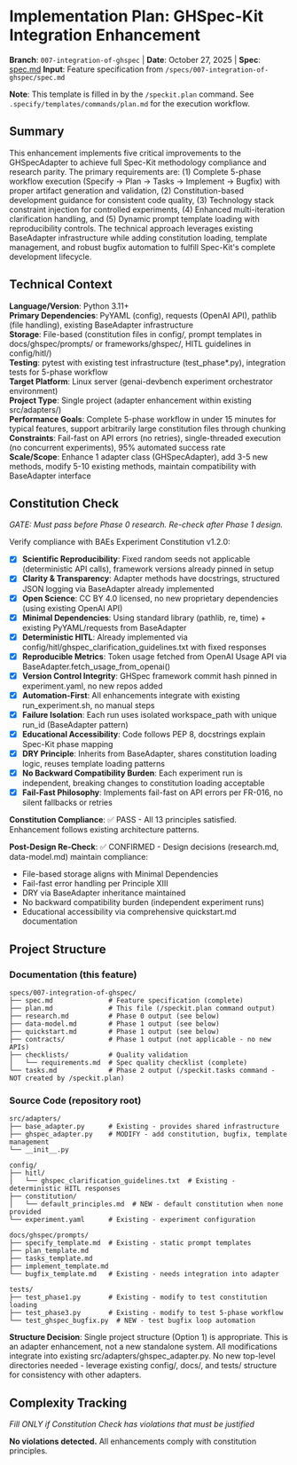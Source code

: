 # Implementation Plan: GHSpec-Kit Integration Enhancement

**Branch**: `007-integration-of-ghspec` | **Date**: October 27, 2025 | **Spec**: [spec.md](./spec.md)
**Input**: Feature specification from `/specs/007-integration-of-ghspec/spec.md`

**Note**: This template is filled in by the `/speckit.plan` command. See `.specify/templates/commands/plan.md` for the execution workflow.

## Summary

This enhancement implements five critical improvements to the GHSpecAdapter to achieve full Spec-Kit methodology compliance and research parity. The primary requirements are: (1) Complete 5-phase workflow execution (Specify → Plan → Tasks → Implement → Bugfix) with proper artifact generation and validation, (2) Constitution-based development guidance for consistent code quality, (3) Technology stack constraint injection for controlled experiments, (4) Enhanced multi-iteration clarification handling, and (5) Dynamic prompt template loading with reproducibility controls. The technical approach leverages existing BaseAdapter infrastructure while adding constitution loading, template management, and robust bugfix automation to fulfill Spec-Kit's complete development lifecycle.

## Technical Context

**Language/Version**: Python 3.11+  
**Primary Dependencies**: PyYAML (config), requests (OpenAI API), pathlib (file handling), existing BaseAdapter infrastructure  
**Storage**: File-based (constitution files in config/, prompt templates in docs/ghspec/prompts/ or frameworks/ghspec/, HITL guidelines in config/hitl/)  
**Testing**: pytest with existing test infrastructure (test_phase*.py), integration tests for 5-phase workflow  
**Target Platform**: Linux server (genai-devbench experiment orchestrator environment)  
**Project Type**: Single project (adapter enhancement within existing src/adapters/)  
**Performance Goals**: Complete 5-phase workflow in under 15 minutes for typical features, support arbitrarily large constitution files through chunking  
**Constraints**: Fail-fast on API errors (no retries), single-threaded execution (no concurrent experiments), 95% automated success rate  
**Scale/Scope**: Enhance 1 adapter class (GHSpecAdapter), add 3-5 new methods, modify 5-10 existing methods, maintain compatibility with BaseAdapter interface

## Constitution Check

*GATE: Must pass before Phase 0 research. Re-check after Phase 1 design.*

Verify compliance with BAEs Experiment Constitution v1.2.0:

- [x] **Scientific Reproducibility**: Fixed random seeds not applicable (deterministic API calls), framework versions already pinned in setup
- [x] **Clarity & Transparency**: Adapter methods have docstrings, structured JSON logging via BaseAdapter already implemented
- [x] **Open Science**: CC BY 4.0 licensed, no new proprietary dependencies (using existing OpenAI API)
- [x] **Minimal Dependencies**: Using standard library (pathlib, re, time) + existing PyYAML/requests from BaseAdapter
- [x] **Deterministic HITL**: Already implemented via config/hitl/ghspec_clarification_guidelines.txt with fixed responses
- [x] **Reproducible Metrics**: Token usage fetched from OpenAI Usage API via BaseAdapter.fetch_usage_from_openai()
- [x] **Version Control Integrity**: GHSpec framework commit hash pinned in experiment.yaml, no new repos added
- [x] **Automation-First**: All enhancements integrate with existing run_experiment.sh, no manual steps
- [x] **Failure Isolation**: Each run uses isolated workspace_path with unique run_id (BaseAdapter pattern)
- [x] **Educational Accessibility**: Code follows PEP 8, docstrings explain Spec-Kit phase mapping
- [x] **DRY Principle**: Inherits from BaseAdapter, shares constitution loading logic, reuses template loading patterns
- [x] **No Backward Compatibility Burden**: Each experiment run is independent, breaking changes to constitution loading acceptable
- [x] **Fail-Fast Philosophy**: Implements fail-fast on API errors per FR-016, no silent fallbacks or retries

**Constitution Compliance**: ✅ PASS - All 13 principles satisfied. Enhancement follows existing architecture patterns.

**Post-Design Re-Check**: ✅ CONFIRMED - Design decisions (research.md, data-model.md) maintain compliance:
- File-based storage aligns with Minimal Dependencies
- Fail-fast error handling per Principle XIII
- DRY via BaseAdapter inheritance maintained
- No backward compatibility burden (independent experiment runs)
- Educational accessibility via comprehensive quickstart.md documentation

## Project Structure

### Documentation (this feature)

```
specs/007-integration-of-ghspec/
├── spec.md              # Feature specification (complete)
├── plan.md              # This file (/speckit.plan command output)
├── research.md          # Phase 0 output (see below)
├── data-model.md        # Phase 1 output (see below)
├── quickstart.md        # Phase 1 output (see below)
├── contracts/           # Phase 1 output (not applicable - no new APIs)
├── checklists/          # Quality validation
│   └── requirements.md  # Spec quality checklist (complete)
└── tasks.md             # Phase 2 output (/speckit.tasks command - NOT created by /speckit.plan)
```

### Source Code (repository root)

```
src/adapters/
├── base_adapter.py      # Existing - provides shared infrastructure
├── ghspec_adapter.py    # MODIFY - add constitution, bugfix, template management
└── __init__.py

config/
├── hitl/
│   └── ghspec_clarification_guidelines.txt  # Existing - deterministic HITL responses
├── constitution/
│   └── default_principles.md  # NEW - default constitution when none provided
└── experiment.yaml      # Existing - experiment configuration

docs/ghspec/prompts/
├── specify_template.md  # Existing - static prompt templates
├── plan_template.md
├── tasks_template.md
├── implement_template.md
└── bugfix_template.md   # Existing - needs integration into adapter

tests/
├── test_phase1.py       # Existing - modify to test constitution loading
├── test_phase3.py       # Existing - modify to test 5-phase workflow
└── test_ghspec_bugfix.py  # NEW - test bugfix loop automation
```

**Structure Decision**: Single project structure (Option 1) is appropriate. This is an adapter enhancement, not a new standalone system. All modifications integrate into existing src/adapters/ghspec_adapter.py. No new top-level directories needed - leverage existing config/, docs/, and tests/ structure for consistency with other adapters.

## Complexity Tracking

*Fill ONLY if Constitution Check has violations that must be justified*

**No violations detected.** All enhancements comply with constitution principles.
